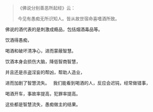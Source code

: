 > 《佛说分别善恶所起经》云： 
> 
> 今见有愚痴无所识知人。皆从故世宿命喜嗜酒所致。

佛说的酒代表的是刺激成瘾品，包括烟酒毒品等。

饮酒得愚痴，

喝酒和破坏清净心，进而蒙蔽智慧。

饮酒本身会损伤大脑，降低智商智慧，

并且还是杀盗淫妄的帮凶，帮助人造业，

进而加剧了智慧流失。
&nbsp;
我们能看到喝酒的人，反应会迟钝，经常做错事，

喝酒开车，事故率提高，犯罪率提高。

这些都是智慧流失，愚痴做主的结果。